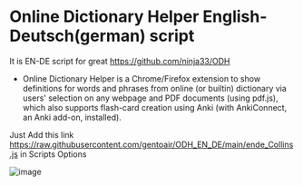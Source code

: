 # Online Dictionary Helper English-Deutsch(german) script
It is EN-DE script for great https://github.com/ninja33/ODH

* Online Dictionary Helper is a Chrome/Firefox extension to show definitions for words and phrases from online (or builtin) dictionary via users' selection on any webpage and PDF documents (using pdf.js), which also supports flash-card creation using Anki (with AnkiConnect, an Anki add-on, installed).

Just Add this link https://raw.githubusercontent.com/gentoair/ODH_EN_DE/main/ende_Collins.js in Scripts Options

![image](https://user-images.githubusercontent.com/73964422/148957250-8ee8a1bb-d852-4b0c-8fb6-4402ad1a23d0.png)


